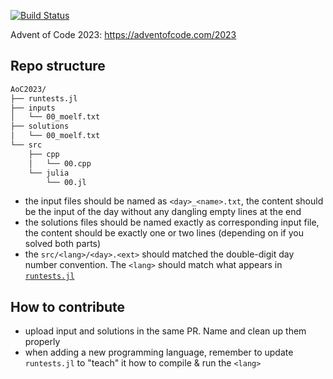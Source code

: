 [![Build Status](https://github.com/JuliaHEP/UnROOT.jl/workflows/CI/badge.svg)](https://github.com/JuliaHEP/UnROOT.jl/actions)

Advent of Code 2023: https://adventofcode.com/2023

## Repo structure
```bash
AoC2023/
├── runtests.jl
├── inputs
│   └── 00_moelf.txt
├── solutions
│   └── 00_moelf.txt
└── src
    ├── cpp
    │   └── 00.cpp
    └── julia
        └── 00.jl
```

- the input files should be named as `<day>_<name>.txt`, the content should be the input of the day without any dangling empty lines at the end
- the solutions files should be named exactly as corresponding input file, the content should be exactly one or two lines (depending on if you solved both parts)
- the `src/<lang>/<day>.<ext>` should matched the double-digit day number convention. The `<lang>` should match what appears in [`runtests.jl`](https://github.com/Moelf/AoC2023/blob/86fd788cfd96334194b1f9defb096824eaa7776f/runtests.jl#L16-L25)

## How to contribute
- upload input and solutions in the same PR. Name and clean up them properly
- when adding a new programming language, remember to update `runtests.jl` to "teach" it how to compile & run the `<lang>`
